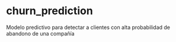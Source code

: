 # churn_prediction
Modelo predictivo para detectar a clientes con alta probabilidad de abandono de una compañía
